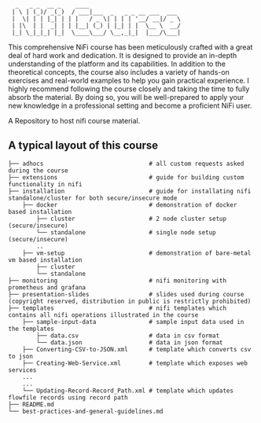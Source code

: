 
      _   _ _  __ _    ____                          
     | \ | (_)/ _(_)  / ___|___  _   _ _ __ ___  ___ 
     |  \| | | |_| | | |   / _ \| | | | '__/ __|/ _ \
     | |\  | |  _| | | |__| (_) | |_| | |  \__ \  __/
     |_| \_|_|_| |_|  \____\___/ \__,_|_|  |___/\___|


This comprehensive NiFi course has been meticulously crafted with a great deal of hard work and dedication. It is designed to provide an in-depth understanding of the platform and its capabilities. In addition to the theoretical concepts, the course also includes a variety of hands-on exercises and real-world examples to help you gain practical experience. I highly recommend following the course closely and taking the time to fully absorb the material. By doing so, you will be well-prepared to apply your new knowledge in a professional setting and become a proficient NiFi user.

A Repository to host nifi course material.

## A typical layout of this course

    ├── adhocs                              # all custom requests asked during the course
    ├── extensions                          # guide for building custom functionality in nifi
    ├── installation                        # guide for installating nifi standalone/cluster for both secure/insecure mode
        ├── docker                          # demonstration of docker based installation
            ├── cluster                     # 2 node cluster setup (secure/insecure)
            └── standalone                  # single node setup (secure/insecure)
            ..
        ├── vm-setup                        # demonstration of bare-metal vm based installation
            ├── cluster    
            └── standalone
    ├── monitoring                          # nifi monitoring with prometheus and grafana
    ├── presentation-slides                 # slides used during course (copyright reserved, distribution in public is restrictly prohibited)
    ├── templates                           # nifi templates which contains all nifi operations illustrated in the course
        ├── sample-input-data               # sample input data used in the templates
            ├── data.csv                    # data in csv format
            └── data.json                   # data in json format
        ├── Converting-CSV-to-JSON.xml      # template which converts csv to json
        ├── Creating-Web-Service.xml        # template which exposes web services
        ...
        ...
        └── Updating-Record-Record_Path.xml # template which updates flowfile records using record path
    ├── README.md
    └── best-practices-and-general-guidelines.md
